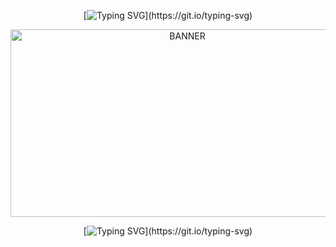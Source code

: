 <div align="center">

[![Typing SVG](https://readme-typing-svg.herokuapp.com?font=Barrio&pause=1500&color=C00000&width=435&lines=salt+to+taste+.+.+.)](https://git.io/typing-svg)

<p align="center"> <img src="https://i.ibb.co/k8xPcJH/for-github.png" width="550" height="300" alt="BANNER"/>

[![Typing SVG](https://readme-typing-svg.herokuapp.com?font=Barrio&pause=1500&color=C00000&width=435&lines=salt+for+the+little+hole+in+that+face+.+.+.)](https://git.io/typing-svg)

</div>
